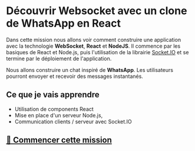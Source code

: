 # Découvrir Websocket avec un clone de WhatsApp en React

Dans cette mission nous allons voir comment construire une application avec la technologie **WebSocket**, **React** et **NodeJS**. Il commence par les basiques de React et Node.js, puis l'utilisation de la librairie [Socket.IO](https://github.com/socketio/socket.io) et se termine par le déploiement de l'application.

Nous allons construire un chat inspiré de **WhatsApp**. Les utilisateurs pourront envoyer et recevoir des messages instantanés.

## Ce que je vais apprendre

-   Utilisation de components React
-   Mise en place d'un serveur Node.js,
-   Communication clients / serveur avec Socket.IO

## [🚀 Commencer cette mission](https://ateliers.pcailly.dev/websockets-whatsapp-clone)
